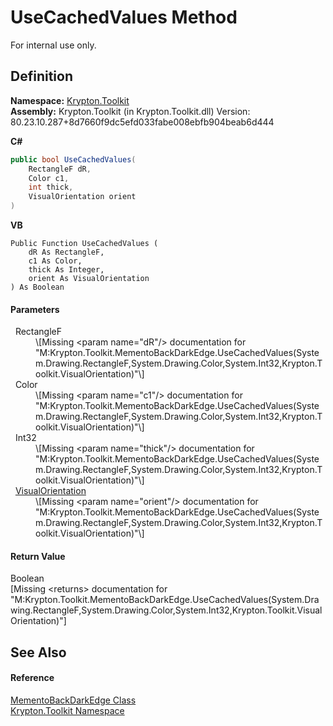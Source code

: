 # UseCachedValues Method


For internal use only.



## Definition
**Namespace:** <a href="79d2eac2-21f4-54ff-7552-b20c33c30600.md">Krypton.Toolkit</a>  
**Assembly:** Krypton.Toolkit (in Krypton.Toolkit.dll) Version: 80.23.10.287+8d7660f9dc5efd033fabe008ebfb904beab6d444

**C#**
``` C#
public bool UseCachedValues(
	RectangleF dR,
	Color c1,
	int thick,
	VisualOrientation orient
)
```
**VB**
``` VB
Public Function UseCachedValues ( 
	dR As RectangleF,
	c1 As Color,
	thick As Integer,
	orient As VisualOrientation
) As Boolean
```



#### Parameters
<dl><dt>  RectangleF</dt><dd>\[Missing &lt;param name="dR"/&gt; documentation for "M:Krypton.Toolkit.MementoBackDarkEdge.UseCachedValues(System.Drawing.RectangleF,System.Drawing.Color,System.Int32,Krypton.Toolkit.VisualOrientation)"\]</dd><dt>  Color</dt><dd>\[Missing &lt;param name="c1"/&gt; documentation for "M:Krypton.Toolkit.MementoBackDarkEdge.UseCachedValues(System.Drawing.RectangleF,System.Drawing.Color,System.Int32,Krypton.Toolkit.VisualOrientation)"\]</dd><dt>  Int32</dt><dd>\[Missing &lt;param name="thick"/&gt; documentation for "M:Krypton.Toolkit.MementoBackDarkEdge.UseCachedValues(System.Drawing.RectangleF,System.Drawing.Color,System.Int32,Krypton.Toolkit.VisualOrientation)"\]</dd><dt>  <a href="d38051f8-c2cc-e81c-0029-02f7ad46f2fa.md">VisualOrientation</a></dt><dd>\[Missing &lt;param name="orient"/&gt; documentation for "M:Krypton.Toolkit.MementoBackDarkEdge.UseCachedValues(System.Drawing.RectangleF,System.Drawing.Color,System.Int32,Krypton.Toolkit.VisualOrientation)"\]</dd></dl>

#### Return Value
Boolean  
\[Missing &lt;returns&gt; documentation for "M:Krypton.Toolkit.MementoBackDarkEdge.UseCachedValues(System.Drawing.RectangleF,System.Drawing.Color,System.Int32,Krypton.Toolkit.VisualOrientation)"\]

## See Also


#### Reference
<a href="2943108d-4b21-8f97-0c04-547a076bb548.md">MementoBackDarkEdge Class</a>  
<a href="79d2eac2-21f4-54ff-7552-b20c33c30600.md">Krypton.Toolkit Namespace</a>  
